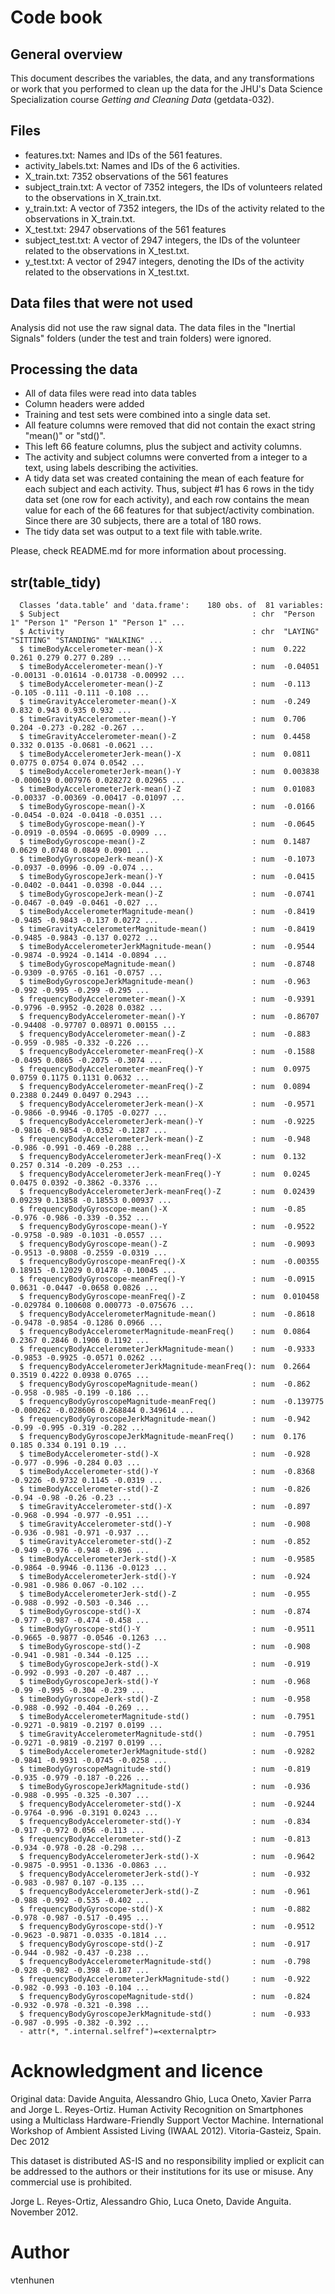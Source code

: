 # Code book 

## General overview

This document describes the variables, the data, and any transformations or work that you performed to clean up the data for the JHU's Data Science Specialization course *Getting and Cleaning Data* (getdata-032).

## Files

* features.txt: Names and IDs of the 561 features.
* activity_labels.txt: Names and IDs of the 6 activities.
* X_train.txt: 7352 observations of the 561 features
* subject_train.txt: A vector of 7352 integers, the IDs of volunteers related to the observations in X_train.txt.
* y_train.txt: A vector of 7352 integers, the IDs of the activity related to the observations in X_train.txt.
* X_test.txt: 2947 observations of the 561 features
* subject_test.txt: A vector of 2947 integers, the IDs of the volunteer related to the observations in X_test.txt.
* y_test.txt: A vector of 2947 integers, denoting the IDs of the activity related to the observations in X_test.txt.

## Data files that were not used

Analysis did not use the raw signal data. The data files in the "Inertial Signals" folders (under the test and train folders) were ignored.

## Processing the data

* All of data files were read into data tables
* Column headers were added
* Training and test sets were combined into a single data set.
* All feature columns were removed that did not contain the exact string "mean()" or "std()". 
* This left 66 feature columns, plus the subject and activity columns.
* The activity and subject columns were converted from a integer to a text, using labels describing the activities.
* A tidy data set was created containing the mean of each feature for each subject and each activity. Thus, subject #1 has 6 rows in the tidy data set (one row for each activity), and each row contains the mean value for each of the 66 features for that subject/activity combination. Since there are 30 subjects, there are a total of 180 rows.
* The tidy data set was output to a text file with table.write.

Please, check README.md for more information about processing.

## str(table_tidy)

      Classes ‘data.table’ and 'data.frame':	180 obs. of  81 variables:
      $ Subject                                           : chr  "Person 1" "Person 1" "Person 1" "Person 1" ...
      $ Activity                                          : chr  "LAYING" "SITTING" "STANDING" "WALKING" ...
      $ timeBodyAccelerometer-mean()-X                    : num  0.222 0.261 0.279 0.277 0.289 ...
      $ timeBodyAccelerometer-mean()-Y                    : num  -0.04051 -0.00131 -0.01614 -0.01738 -0.00992 ...
      $ timeBodyAccelerometer-mean()-Z                    : num  -0.113 -0.105 -0.111 -0.111 -0.108 ...
      $ timeGravityAccelerometer-mean()-X                 : num  -0.249 0.832 0.943 0.935 0.932 ...
      $ timeGravityAccelerometer-mean()-Y                 : num  0.706 0.204 -0.273 -0.282 -0.267 ...
      $ timeGravityAccelerometer-mean()-Z                 : num  0.4458 0.332 0.0135 -0.0681 -0.0621 ...
      $ timeBodyAccelerometerJerk-mean()-X                : num  0.0811 0.0775 0.0754 0.074 0.0542 ...
      $ timeBodyAccelerometerJerk-mean()-Y                : num  0.003838 -0.000619 0.007976 0.028272 0.02965 ...
      $ timeBodyAccelerometerJerk-mean()-Z                : num  0.01083 -0.00337 -0.00369 -0.00417 -0.01097 ...
      $ timeBodyGyroscope-mean()-X                        : num  -0.0166 -0.0454 -0.024 -0.0418 -0.0351 ...
      $ timeBodyGyroscope-mean()-Y                        : num  -0.0645 -0.0919 -0.0594 -0.0695 -0.0909 ...
      $ timeBodyGyroscope-mean()-Z                        : num  0.1487 0.0629 0.0748 0.0849 0.0901 ...
      $ timeBodyGyroscopeJerk-mean()-X                    : num  -0.1073 -0.0937 -0.0996 -0.09 -0.074 ...
      $ timeBodyGyroscopeJerk-mean()-Y                    : num  -0.0415 -0.0402 -0.0441 -0.0398 -0.044 ...
      $ timeBodyGyroscopeJerk-mean()-Z                    : num  -0.0741 -0.0467 -0.049 -0.0461 -0.027 ...
      $ timeBodyAccelerometerMagnitude-mean()             : num  -0.8419 -0.9485 -0.9843 -0.137 0.0272 ...
      $ timeGravityAccelerometerMagnitude-mean()          : num  -0.8419 -0.9485 -0.9843 -0.137 0.0272 ...
      $ timeBodyAccelerometerJerkMagnitude-mean()         : num  -0.9544 -0.9874 -0.9924 -0.1414 -0.0894 ...
      $ timeBodyGyroscopeMagnitude-mean()                 : num  -0.8748 -0.9309 -0.9765 -0.161 -0.0757 ...
      $ timeBodyGyroscopeJerkMagnitude-mean()             : num  -0.963 -0.992 -0.995 -0.299 -0.295 ...
      $ frequencyBodyAccelerometer-mean()-X               : num  -0.9391 -0.9796 -0.9952 -0.2028 0.0382 ...
      $ frequencyBodyAccelerometer-mean()-Y               : num  -0.86707 -0.94408 -0.97707 0.08971 0.00155 ...
      $ frequencyBodyAccelerometer-mean()-Z               : num  -0.883 -0.959 -0.985 -0.332 -0.226 ...
      $ frequencyBodyAccelerometer-meanFreq()-X           : num  -0.1588 -0.0495 0.0865 -0.2075 -0.3074 ...
      $ frequencyBodyAccelerometer-meanFreq()-Y           : num  0.0975 0.0759 0.1175 0.1131 0.0632 ...
      $ frequencyBodyAccelerometer-meanFreq()-Z           : num  0.0894 0.2388 0.2449 0.0497 0.2943 ...
      $ frequencyBodyAccelerometerJerk-mean()-X           : num  -0.9571 -0.9866 -0.9946 -0.1705 -0.0277 ...
      $ frequencyBodyAccelerometerJerk-mean()-Y           : num  -0.9225 -0.9816 -0.9854 -0.0352 -0.1287 ...
      $ frequencyBodyAccelerometerJerk-mean()-Z           : num  -0.948 -0.986 -0.991 -0.469 -0.288 ...
      $ frequencyBodyAccelerometerJerk-meanFreq()-X       : num  0.132 0.257 0.314 -0.209 -0.253 ...
      $ frequencyBodyAccelerometerJerk-meanFreq()-Y       : num  0.0245 0.0475 0.0392 -0.3862 -0.3376 ...
      $ frequencyBodyAccelerometerJerk-meanFreq()-Z       : num  0.02439 0.09239 0.13858 -0.18553 0.00937 ...
      $ frequencyBodyGyroscope-mean()-X                   : num  -0.85 -0.976 -0.986 -0.339 -0.352 ...
      $ frequencyBodyGyroscope-mean()-Y                   : num  -0.9522 -0.9758 -0.989 -0.1031 -0.0557 ...
      $ frequencyBodyGyroscope-mean()-Z                   : num  -0.9093 -0.9513 -0.9808 -0.2559 -0.0319 ...
      $ frequencyBodyGyroscope-meanFreq()-X               : num  -0.00355 0.18915 -0.12029 0.01478 -0.10045 ...
      $ frequencyBodyGyroscope-meanFreq()-Y               : num  -0.0915 0.0631 -0.0447 -0.0658 0.0826 ...
      $ frequencyBodyGyroscope-meanFreq()-Z               : num  0.010458 -0.029784 0.100608 0.000773 -0.075676 ...
      $ frequencyBodyAccelerometerMagnitude-mean()        : num  -0.8618 -0.9478 -0.9854 -0.1286 0.0966 ...
      $ frequencyBodyAccelerometerMagnitude-meanFreq()    : num  0.0864 0.2367 0.2846 0.1906 0.1192 ...
      $ frequencyBodyAccelerometerJerkMagnitude-mean()    : num  -0.9333 -0.9853 -0.9925 -0.0571 0.0262 ...
      $ frequencyBodyAccelerometerJerkMagnitude-meanFreq(): num  0.2664 0.3519 0.4222 0.0938 0.0765 ...
      $ frequencyBodyGyroscopeMagnitude-mean()            : num  -0.862 -0.958 -0.985 -0.199 -0.186 ...
      $ frequencyBodyGyroscopeMagnitude-meanFreq()        : num  -0.139775 -0.000262 -0.028606 0.268844 0.349614 ...
      $ frequencyBodyGyroscopeJerkMagnitude-mean()        : num  -0.942 -0.99 -0.995 -0.319 -0.282 ...
      $ frequencyBodyGyroscopeJerkMagnitude-meanFreq()    : num  0.176 0.185 0.334 0.191 0.19 ...
      $ timeBodyAccelerometer-std()-X                     : num  -0.928 -0.977 -0.996 -0.284 0.03 ...
      $ timeBodyAccelerometer-std()-Y                     : num  -0.8368 -0.9226 -0.9732 0.1145 -0.0319 ...
      $ timeBodyAccelerometer-std()-Z                     : num  -0.826 -0.94 -0.98 -0.26 -0.23 ...
      $ timeGravityAccelerometer-std()-X                  : num  -0.897 -0.968 -0.994 -0.977 -0.951 ...
      $ timeGravityAccelerometer-std()-Y                  : num  -0.908 -0.936 -0.981 -0.971 -0.937 ...
      $ timeGravityAccelerometer-std()-Z                  : num  -0.852 -0.949 -0.976 -0.948 -0.896 ...
      $ timeBodyAccelerometerJerk-std()-X                 : num  -0.9585 -0.9864 -0.9946 -0.1136 -0.0123 ...
      $ timeBodyAccelerometerJerk-std()-Y                 : num  -0.924 -0.981 -0.986 0.067 -0.102 ...
      $ timeBodyAccelerometerJerk-std()-Z                 : num  -0.955 -0.988 -0.992 -0.503 -0.346 ...
      $ timeBodyGyroscope-std()-X                         : num  -0.874 -0.977 -0.987 -0.474 -0.458 ...
      $ timeBodyGyroscope-std()-Y                         : num  -0.9511 -0.9665 -0.9877 -0.0546 -0.1263 ...
      $ timeBodyGyroscope-std()-Z                         : num  -0.908 -0.941 -0.981 -0.344 -0.125 ...
      $ timeBodyGyroscopeJerk-std()-X                     : num  -0.919 -0.992 -0.993 -0.207 -0.487 ...
      $ timeBodyGyroscopeJerk-std()-Y                     : num  -0.968 -0.99 -0.995 -0.304 -0.239 ...
      $ timeBodyGyroscopeJerk-std()-Z                     : num  -0.958 -0.988 -0.992 -0.404 -0.269 ...
      $ timeBodyAccelerometerMagnitude-std()              : num  -0.7951 -0.9271 -0.9819 -0.2197 0.0199 ...
      $ timeGravityAccelerometerMagnitude-std()           : num  -0.7951 -0.9271 -0.9819 -0.2197 0.0199 ...
      $ timeBodyAccelerometerJerkMagnitude-std()          : num  -0.9282 -0.9841 -0.9931 -0.0745 -0.0258 ...
      $ timeBodyGyroscopeMagnitude-std()                  : num  -0.819 -0.935 -0.979 -0.187 -0.226 ...
      $ timeBodyGyroscopeJerkMagnitude-std()              : num  -0.936 -0.988 -0.995 -0.325 -0.307 ...
      $ frequencyBodyAccelerometer-std()-X                : num  -0.9244 -0.9764 -0.996 -0.3191 0.0243 ...
      $ frequencyBodyAccelerometer-std()-Y                : num  -0.834 -0.917 -0.972 0.056 -0.113 ...
      $ frequencyBodyAccelerometer-std()-Z                : num  -0.813 -0.934 -0.978 -0.28 -0.298 ...
      $ frequencyBodyAccelerometerJerk-std()-X            : num  -0.9642 -0.9875 -0.9951 -0.1336 -0.0863 ...
      $ frequencyBodyAccelerometerJerk-std()-Y            : num  -0.932 -0.983 -0.987 0.107 -0.135 ...
      $ frequencyBodyAccelerometerJerk-std()-Z            : num  -0.961 -0.988 -0.992 -0.535 -0.402 ...
      $ frequencyBodyGyroscope-std()-X                    : num  -0.882 -0.978 -0.987 -0.517 -0.495 ...
      $ frequencyBodyGyroscope-std()-Y                    : num  -0.9512 -0.9623 -0.9871 -0.0335 -0.1814 ...
      $ frequencyBodyGyroscope-std()-Z                    : num  -0.917 -0.944 -0.982 -0.437 -0.238 ...
      $ frequencyBodyAccelerometerMagnitude-std()         : num  -0.798 -0.928 -0.982 -0.398 -0.187 ...
      $ frequencyBodyAccelerometerJerkMagnitude-std()     : num  -0.922 -0.982 -0.993 -0.103 -0.104 ...
      $ frequencyBodyGyroscopeMagnitude-std()             : num  -0.824 -0.932 -0.978 -0.321 -0.398 ...
      $ frequencyBodyGyroscopeJerkMagnitude-std()         : num  -0.933 -0.987 -0.995 -0.382 -0.392 ...
      - attr(*, ".internal.selfref")=<externalptr> 

# Acknowledgment and licence

Original data: Davide Anguita, Alessandro Ghio, Luca Oneto, Xavier Parra and Jorge L. Reyes-Ortiz. Human Activity Recognition on Smartphones using a Multiclass Hardware-Friendly Support Vector Machine. International Workshop of Ambient Assisted Living (IWAAL 2012). Vitoria-Gasteiz, Spain. Dec 2012

This dataset is distributed AS-IS and no responsibility implied or explicit can be addressed to the authors or their institutions for its use or misuse. Any commercial use is prohibited.

Jorge L. Reyes-Ortiz, Alessandro Ghio, Luca Oneto, Davide Anguita. November 2012.


# Author

vtenhunen